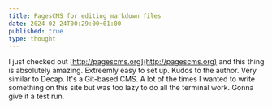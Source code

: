 ```yaml
---
title: PagesCMS for editing markdown files
date: 2024-02-24T00:29:00+01:00
published: true
type: thought
---
```

I just checked out [http://pagescms.org](http://pagescms.org) and this thing is absolutely amazing. Extreemly easy to set up. Kudos to the author. Very similar to Decap. It's a Git-based CMS. A lot of the times I wanted to write something on this site but was too lazy to do all the terminal work. Gonna give it a test run.